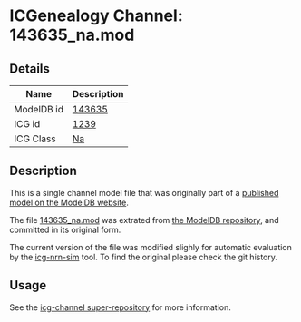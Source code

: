 # ICGenealogy Channel: 143635\_na.mod

## Details

Name | Description
---- | -----------
ModelDB id | [143635](http://senselab.med.yale.edu/ModelDB/ShowModel.cshtml?model=143635)
ICG id | [1239](http://icg.neurotheory.ox.ac.uk/channels/2/1239)
ICG Class | [Na](http://icg.neurotheory.ox.ac.uk/channels/2)

## Description

This is a single channel model file that was originally part of a [published model on the ModelDB website](http://senselab.med.yale.edu/ModelDB/ShowModel.cshtml?model=143635).


The file [143635\_na.mod](143635_na.mod) was extrated from [the ModelDB repository](http://senselab.med.yale.edu/ModelDB/ShowModel.cshtml?model=143635), and committed in its original form.

The current version of the file was modified slighly for automatic evaluation by the [icg-nrn-sim](https://github.com/icgenealogy/icg-nrn-sim) tool. To find the original please check the git history.


## Usage

See the [icg-channel super-repository](https://github.com/icgenealogy/icg-channels) for more information.